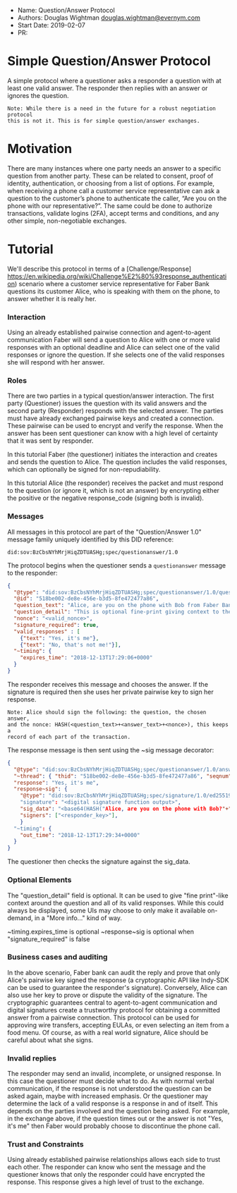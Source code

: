 - Name: Question/Answer Protocol
- Authors: Douglas Wightman <douglas.wightman@evernym.com>
- Start Date: 2019-02-07
- PR:

# Simple Question/Answer Protocol
[summary]: #summary

A simple protocol where a questioner asks a responder a question with at least one valid answer.  The responder then replies with an answer or ignores the question.

    Note: While there is a need in the future for a robust negotiation protocol
    this is not it. This is for simple question/answer exchanges.


# Motivation
[summary]: #motivation

There are many instances where one party needs an answer to a specific question from another party. These can be related to consent, proof of identity, authentication, or choosing from a list of options. For example, when receiving a phone call a customer service representative can ask a question to the customer’s phone to authenticate the caller, “Are you on the phone with our representative?”. The same could be done to authorize transactions, validate logins (2FA), accept terms and conditions, and any other simple, non-negotiable exchanges.

# Tutorial
[summary]: #tutorial

We'll describe this protocol in terms of a [Challenge/Response] https://en.wikipedia.org/wiki/Challenge%E2%80%93response_authentication) scenario where a customer service representative for Faber Bank questions its customer Alice, who is speaking with them on the phone, to answer whether it is really her.

### Interaction
Using an already established pairwise connection and agent-to-agent communication Faber will send a question to Alice with one or more valid responses with an optional deadline and Alice can select one of the valid responses or ignore the question. If she selects one of the valid responses she will respond with her answer.


### Roles

There are two parties in a typical question/answer interaction. The first party (Questioner) issues the question with its valid answers and the second party (Responder) responds with the selected answer. The parties must have already exchanged pairwise keys and created a connection. These pairwise can be used to encrypt and verify the response. When the answer has been sent questioner can know with a high level of certainty that it was sent by responder.

In this tutorial Faber (the questioner) initiates the interaction and creates and sends the question to Alice. The question includes the valid responses, which can optionally be signed for non-repudiability.

In this tutorial Alice (the responder) receives the packet and must respond to the question (or ignore it, which is not an answer) by encrypting either the positive or the negative response_code (signing both is invalid).

### Messages

All messages in this protocol are part of the "Question/Answer 1.0" message family uniquely identified by this DID reference:

    did:sov:BzCbsNYhMrjHiqZDTUASHg;spec/questionanswer/1.0

The protocol begins when the questioner sends a `questionanswer` message to the responder:

```JSON
{
  "@type": "did:sov:BzCbsNYhMrjHiqZDTUASHg;spec/questionanswer/1.0/question",
  "@id": "518be002-de8e-456e-b3d5-8fe472477a86",
  "question_text": "Alice, are you on the phone with Bob from Faber Bank right now?",
  "question_detail": "This is optional fine-print giving context to the question and its various answers.",
  "nonce": "<valid_nonce>",
  "signature_required": true,
  "valid_responses" : [
    {"text": "Yes, it's me"},
    {"text": "No, that's not me!"}],
  "~timing": {
    "expires_time": "2018-12-13T17:29:06+0000"
  }
}
```

The responder receives this message and chooses the answer. If the signature is required then she uses her private pairwise key to sign  her response. 

    Note: Alice should sign the following: the question, the chosen answer,
    and the nonce: HASH(<question_text>+<answer_text>+<nonce>), this keeps a
    record of each part of the transaction.

The response message is then sent using the ~sig message decorator:

```JSON
{
  "@type": "did:sov:BzCbsNYhMrjHiqZDTUASHg;spec/questionanswer/1.0/answer",
  "~thread": { "thid": "518be002-de8e-456e-b3d5-8fe472477a86", "seqnum": 0 },
  "response": "Yes, it's me",
  "response~sig": {
    "@type": "did:sov:BzCbsNYhMrjHiqZDTUASHg;spec/signature/1.0/ed25519Sha512_single"
    "signature": "<digital signature function output>",
    "sig_data": "<base64(HASH("Alice, are you on the phone with Bob?"+"Yes, it's me"+"<nonce>"))>",
    "signers": ["<responder_key>"],
    }
  "~timing": {
    "out_time": "2018-12-13T17:29:34+0000"
  }
}
```

The questioner then checks the signature against the sig_data. 

### Optional Elements

The "question_detail" field is optional. It can be used to give "fine print"-like context around the question and all of its valid responses. While this could always be displayed, some UIs may choose to only make it available on-demand, in a "More info..." kind of way. 

~timing.expires_time is optional
\~response~sig is optional when "signature_required" is false

### Business cases and auditing

In the above scenario, Faber bank can audit the reply and prove that only Alice's pairwise key signed the response  (a cryptographic API like Indy-SDK can be used to guarantee the responder's signature). Conversely, Alice can also use her key to prove or dispute the validity of the signature. The cryptographic guarantees central to agent-to-agent communication and digital signatures create a trustworthy protocol for obtaining a committed answer from a pairwise connection. This  protocol can be used for approving wire transfers, accepting EULAs, or even selecting an item from a food menu. Of course,  as with a real world signature, Alice should be careful about what she signs. 

### Invalid replies

The responder may send an invalid, incomplete, or unsigned response. In this case the questioner must decide what to do. As with normal verbal communication, if the response is not understood the question can be asked again, maybe with increased emphasis. Or the questioner may determine the lack of a valid response is a response in and of itself. This depends on the parties involved and the question being asked. For example, in the exchange above, if the question times out or the answer is not "Yes, it's me" then Faber would probably choose to discontinue the phone call.

### Trust and Constraints

Using already established pairwise relationships allows each side to trust each other. The responder can know who sent the message and the questioner knows that only the responder could have encrypted the response. This response gives a high level of trust to the exchange.
